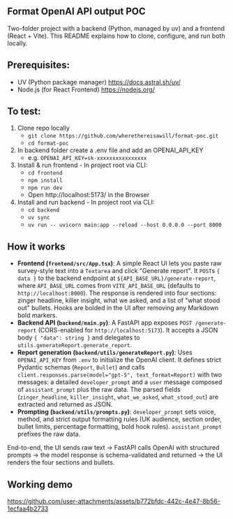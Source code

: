 ## Format OpenAI API output POC
Two-folder project with a backend (Python, managed by uv) and a frontend (React + Vite).
This README explains how to clone, configure, and run both locally.

## Prerequisites:
- UV (Python package manager) https://docs.astral.sh/uv/
- Node.js (for React Frontend) https://nodejs.org/

## To test:
1. Clone repo locally
    - `git clone https://github.com/wherethereisawill/format-poc.git`
    - `cd format-poc`
2. In backend folder create a .env file and add an OPENAI_API_KEY
    - e.g. `OPENAI_API_KEY=sk-xxxxxxxxxxxxxxxx`
3. Install & run frontend - In project root via CLI:
    - `cd frontend`
    - `npm install`
    - `npm run dev`
    - Open http://localhost:5173/ in the Browser
4. Install and run backend - In project root via CLI:
    - `cd backend`
    - `uv sync`
    - `uv run -- uvicorn main:app --reload --host 0.0.0.0 --port 8000`

## How it works

- **Frontend (`frontend/src/App.tsx`)**: A simple React UI lets you paste raw survey-style text into a `Textarea` and click "Generate report". It `POST`s `{ data }` to the backend endpoint at `${API_BASE_URL}/generate-report`, where `API_BASE_URL` comes from `VITE_API_BASE_URL` (defaults to `http://localhost:8000`). The response is rendered into four sections: zinger headline, killer insight, what we asked, and a list of "what stood out" bullets. Hooks are bolded in the UI after removing any Markdown bold markers.
- **Backend API (`backend/main.py`)**: A FastAPI app exposes `POST /generate-report` (CORS-enabled for `http://localhost:5173`). It accepts a JSON body `{ "data": string }` and delegates to `utils.generateReport.generate_report`.
- **Report generation (`backend/utils/generateReport.py`)**: Uses `OPENAI_API_KEY` from `.env` to initialize the OpenAI client. It defines strict Pydantic schemas (`Report`, `Bullet`) and calls `client.responses.parse(model="gpt-5", text_format=Report)` with two messages: a detailed `developer_prompt` and a `user` message composed of `assistant_prompt` plus the raw data. The parsed fields (`zinger_headline`, `killer_insight`, `what_we_asked`, `what_stood_out`) are extracted and returned as JSON.
- **Prompting (`backend/utils/prompts.py`)**: `developer_prompt` sets voice, method, and strict output formatting rules (UK audience, section order, bullet limits, percentage formatting, bold hook rules). `assistant_prompt` prefixes the raw data.

End-to-end, the UI sends raw text → FastAPI calls OpenAI with structured prompts → the model response is schema-validated and returned → the UI renders the four sections and bullets.

## Working demo
https://github.com/user-attachments/assets/b772bfdc-442c-4e47-8b56-1ecfaa4b2733